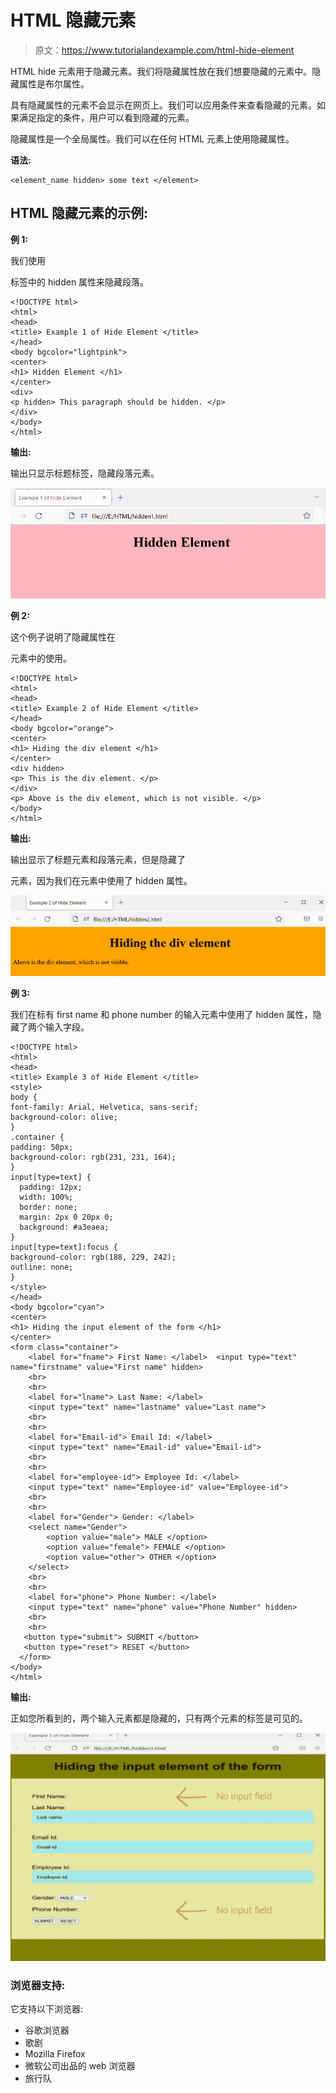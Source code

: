 # HTML 隐藏元素

> 原文：<https://www.tutorialandexample.com/html-hide-element>

HTML hide 元素用于隐藏元素。我们将隐藏属性放在我们想要隐藏的元素中。隐藏属性是布尔属性。

具有隐藏属性的元素不会显示在网页上。我们可以应用条件来查看隐藏的元素。如果满足指定的条件，用户可以看到隐藏的元素。

隐藏属性是一个全局属性。我们可以在任何 HTML 元素上使用隐藏属性。

**语法:**

```
<element_name hidden> some text </element>
```

## HTML 隐藏元素的示例:

**例 1:**

我们使用

标签中的 hidden 属性来隐藏段落。

```
<!DOCTYPE html>  
<html>  
<head>  
<title> Example 1 of Hide Element </title>  
</head>  
<body bgcolor="lightpink">  
<center>  
<h1> Hidden Element </h1>  
</center>  
<div>
<p hidden> This paragraph should be hidden. </p>  
</div>
</body>  
</html> 
```

**输出:**

输出只显示标题标签，隐藏段落元素。

![HTML Hide Element](img/de24b710bfc635030be3614e6366d344.png)

**例 2:**

这个例子说明了隐藏属性在

元素中的使用。

```
<!DOCTYPE html>  
<html>  
<head>  
<title> Example 2 of Hide Element </title>  
</head>  
<body bgcolor="orange">  
<center>  
<h1> Hiding the div element </h1>  
</center>  
<div hidden>
<p> This is the div element. </p>  
</div>
<p> Above is the div element, which is not visible. </p>
</body>  
</html> 
```

**输出:**

输出显示了标题元素和段落元素，但是隐藏了

元素，因为我们在元素中使用了 hidden 属性。

![HTML Hide Element](img/282cb67863a148646809d9408b696476.png)

**例 3:**

我们在标有 first name 和 phone number 的输入元素中使用了 hidden 属性，隐藏了两个输入字段。

```
<!DOCTYPE html>  
<html>  
<head>  
<title> Example 3 of Hide Element </title>  
<style>
body {  
font-family: Arial, Helvetica, sans-serif;  
background-color: olive;  
}   
.container {  
padding: 50px;  
background-color: rgb(231, 231, 164);  
}  
input[type=text] {  
  padding: 12px; 
  width: 100%;  
  border: none;  
  margin: 2px 0 20px 0;  
  background: #a3eaea;  
}  
input[type=text]:focus {  
background-color: rgb(188, 229, 242);  
outline: none;
}  
</style>
</head>  
<body bgcolor="cyan">  
<center>  
<h1> Hiding the input element of the form </h1>  
</center>  
<form class="container"> 
    <label for="fname"> First Name: </label>  <input type="text" name="firstname" value="First name" hidden>
    <br> 
    <br>
    <label for="lname"> Last Name: </label>  
    <input type="text" name="lastname" value="Last name">
    <br>
    <br>
    <label for="Email-id"> Email Id: </label> 
    <input type="text" name="Email-id" value="Email-id">
    <br>
    <br>
    <label for="employee-id"> Employee Id: </label>
    <input type="text" name="Employee-id" value="Employee-id">
    <br>
    <br>
    <label for="Gender"> Gender: </label>
    <select name="Gender">
        <option value="male"> MALE </option>
        <option value="female"> FEMALE </option>
        <option value="other"> OTHER </option>
    </select>
    <br>
    <br>
    <label for="phone"> Phone Number: </label>
    <input type="text" name="phone" value="Phone Number" hidden>
    <br>
    <br>
   <button type="submit"> SUBMIT </button>
   <button type="reset"> RESET </button>
  </form>
</body>  
</html> 
```

**输出:**

正如您所看到的，两个输入元素都是隐藏的，只有两个元素的标签是可见的。

![HTML Hide Element](img/ea42fe491564c9e708acc1021a3dc961.png)

### 浏览器支持:

它支持以下浏览器:

*   谷歌浏览器
*   歌剧
*   Mozilla Firefox
*   微软公司出品的 web 浏览器
*   旅行队